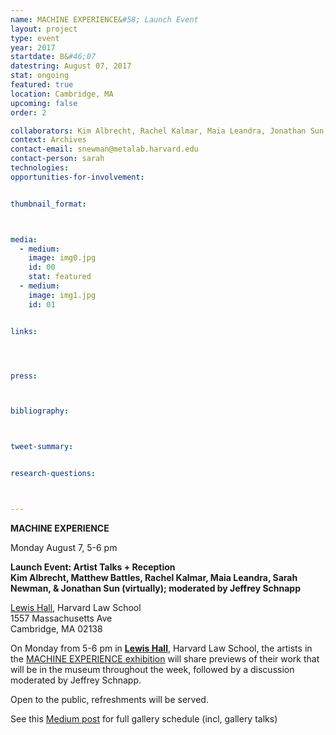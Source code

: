 ```yaml
---
name: MACHINE EXPERIENCE&#58; Launch Event
layout: project
type: event
year: 2017
startdate: 8&#46;07
datestring: August 07, 2017
stat: ongoing
featured: true
location: Cambridge, MA
upcoming: false
order: 2

collaborators: Kim Albrecht, Rachel Kalmar, Maia Leandra, Jonathan Sun,
context: Archives
contact-email: snewman@metalab.harvard.edu
contact-person: sarah
technologies: 
opportunities-for-involvement:


thumbnail_format:



media:
  - medium:
    image: img0.jpg
    id: 00
    stat: featured
  - medium:
    image: img1.jpg
    id: 01


links:




press:



bibliography:



tweet-summary:


research-questions:



---
```

**MACHINE EXPERIENCE**

Monday August 7, 5-6 pm<br />

**Launch Event: Artist Talks + Reception<br />
Kim Albrecht, Matthew Battles, Rachel Kalmar, Maia Leandra, Sarah Newman, & Jonathan Sun (virtually); moderated by Jeffrey Schnapp<br />**

[Lewis Hall](https://www.google.com/maps/place/Lewis+International+Law+Center,+HLS/@42.3782444,-71.1213313,17z/data=!3m1!4b1!4m5!3m4!1s0x89e37741bdc7338b:0xaf22fb9cdd470fff!8m2!3d42.3782444!4d-71.1191426), Harvard Law School<br />
1557 Massachusetts Ave<br />
Cambridge, MA 02138<br />

On Monday from 5-6 pm in **[Lewis Hall](https://www.google.com/maps/place/Lewis+International+Law+Center,+HLS/@42.3782444,-71.1213313,17z/data=!3m1!4b1!4m5!3m4!1s0x89e37741bdc7338b:0xaf22fb9cdd470fff!8m2!3d42.3782444!4d-71.1191426)**, Harvard Law School, the artists in the [MACHINE EXPERIENCE exhibition](https://metalabharvard.github.io/projects/lb_machineexperience/) will share previews of their work that will be in the museum throughout the week, followed by a discussion moderated by Jeffrey Schnapp.

Open to the public, refreshments will be served.


See this [Medium post](https://medium.com/berkman-klein-center/machine-experience-17b2681d3f38) for full gallery schedule (incl, gallery talks)

